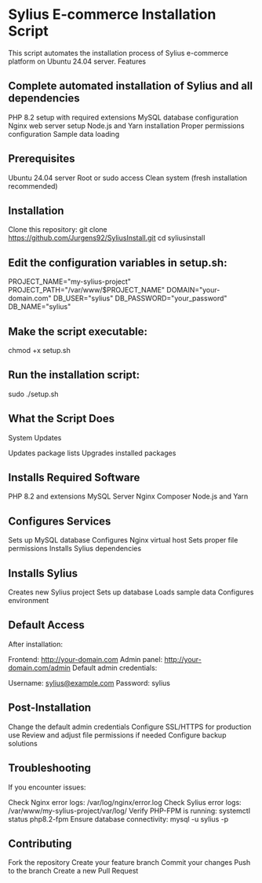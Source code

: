 # Sylius E-commerce Installation Script
This script automates the installation process of Sylius e-commerce platform on Ubuntu 24.04 server.
Features

## Complete automated installation of Sylius and all dependencies
PHP 8.2 setup with required extensions
MySQL database configuration
Nginx web server setup
Node.js and Yarn installation
Proper permissions configuration
Sample data loading

## Prerequisites

Ubuntu 24.04 server
Root or sudo access
Clean system (fresh installation recommended)

## Installation

Clone this repository:
git clone https://github.com/Jurgens92/SyliusInstall.git
cd syliusinstall

## Edit the configuration variables in setup.sh:

PROJECT_NAME="my-sylius-project"
PROJECT_PATH="/var/www/$PROJECT_NAME"
DOMAIN="your-domain.com"
DB_USER="sylius"
DB_PASSWORD="your_password"
DB_NAME="sylius"

## Make the script executable:
chmod +x setup.sh

## Run the installation script:
sudo ./setup.sh

## What the Script Does

System Updates

Updates package lists
Upgrades installed packages


## Installs Required Software

PHP 8.2 and extensions
MySQL Server
Nginx
Composer
Node.js and Yarn


## Configures Services

Sets up MySQL database
Configures Nginx virtual host
Sets proper file permissions
Installs Sylius dependencies


## Installs Sylius

Creates new Sylius project
Sets up database
Loads sample data
Configures environment



## Default Access
After installation:

Frontend: http://your-domain.com
Admin panel: http://your-domain.com/admin
Default admin credentials:

Username: sylius@example.com
Password: sylius


## Post-Installation

Change the default admin credentials
Configure SSL/HTTPS for production use
Review and adjust file permissions if needed
Configure backup solutions

## Troubleshooting
If you encounter issues:

Check Nginx error logs: /var/log/nginx/error.log
Check Sylius error logs: /var/www/my-sylius-project/var/log/
Verify PHP-FPM is running: systemctl status php8.2-fpm
Ensure database connectivity: mysql -u sylius -p

## Contributing

Fork the repository
Create your feature branch
Commit your changes
Push to the branch
Create a new Pull Request
